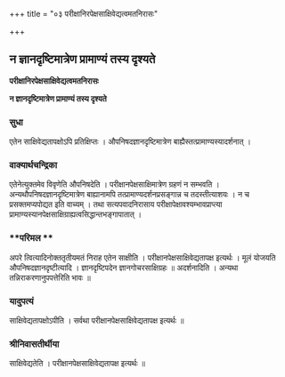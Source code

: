 +++
title = "०३ परीक्षानिरपेक्षसाक्षिवेद्यत्वमतनिरासः"

+++


## न ज्ञानदृष्टिमात्रेण प्रामाण्यं तस्य दृश्यते

**परीक्षानिरपेक्षसाक्षिवेद्यत्वमतनिरासः**

**न ज्ञानदृष्टिमात्रेण प्रामाण्यं तस्य दृश्यते**

### **सुधा**

एतेन साक्षिवेद्यतापक्षोऽपि प्रतिक्षिप्तः । औपनिषदज्ञानदृष्टिमात्रेण बाह्यैस्तत्प्रामाण्यस्यादर्शनात् ।

### **वाक्यार्थचन्द्रिका**

एतेनेत्युक्तमेव विवृणेति औपनिषदेति । परीक्षानपेक्षसाक्षिमात्रेण ग्रहणं न सम्भवति । अन्यथौपनिषदज्ञानदृष्टिमात्रेण बाह्यानामपि तत्प्रामाण्यदर्शनप्रसङ्गान्न च तदस्तीत्याशयः । न च प्रसक्तमप्यपोद्यत इति वाच्यम् । तथा सत्यपवादनिरासाय परीक्षापेक्षावश्यम्भावप्राप्त्या प्रामाण्यस्यानपेक्षसाक्षिग्राह्यत्वसिद्धान्तभङ्गापातात् ।

### **परिमल **

अपरे त्वित्यादिनोक्ततृतीयमतं निराह एतेन साक्षीति । परीक्षानपेक्षसाक्षिवेद्यतापक्ष इत्यर्थः । मूलं योजयति औपनिषदज्ञानदृष्टीत्यादि । ज्ञानदृष्टिपदेन ज्ञानगोचरसाक्षिग्रहः ॥ अदर्शनादिति । अन्यथा तन्निराकरणानुपपत्तेरिति भावः ॥

### **यादुपत्यं**

साक्षिवेद्यतापक्षोऽपीति । सर्वथा परीक्षानपेक्षसाक्षिवेद्यतापक्ष इत्यर्थः ॥

### **श्रीनिवासतीर्थीया**

साक्षिवेद्यतेति । परीक्षानपेक्षसाक्षिवेद्यतापक्ष इत्यर्थः ॥

